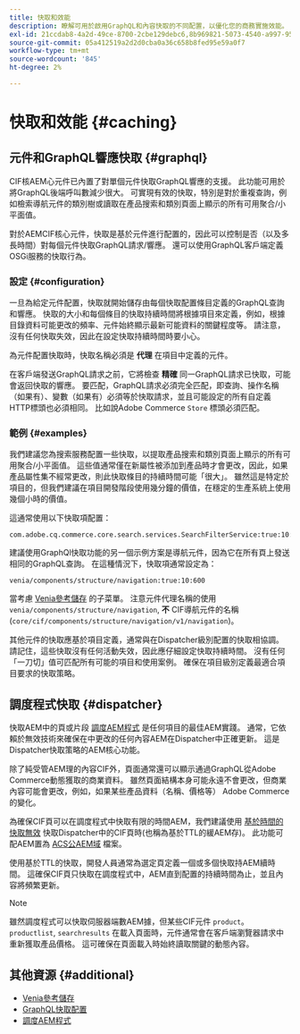 ```yaml
---
title: 快取和效能
description: 瞭解可用於啟用GraphQL和內容快取的不同配置，以優化您的商務實施效能。
exl-id: 21ccdab8-4a2d-49ce-8700-2cbe129debc6,8b969821-5073-4540-a997-95c74a11e4f0
source-git-commit: 05a412519a2d2d0cba0a36c658b8fed95e59a0f7
workflow-type: tm+mt
source-wordcount: '845'
ht-degree: 2%

---
```


# 快取和效能 {#caching}

## 元件和GraphQL響應快取 {#graphql}

CIF核AEM心元件已內置了對單個元件快取GraphQL響應的支援。 此功能可用於將GraphQL後端呼叫數減少很大。 可實現有效的快取，特別是對於重複查詢，例如檢索導航元件的類別樹或讀取在產品搜索和類別頁面上顯示的所有可用聚合/小平面值。

對於AEMCIF核心元件，快取是基於元件進行配置的，因此可以控制是否（以及多長時間）對每個元件快取GraphQL請求/響應。 還可以使用GraphQL客戶端定義OSGi服務的快取行為。

### 設定 {#configuration}

一旦為給定元件配置，快取就開始儲存由每個快取配置條目定義的GraphQL查詢和響應。 快取的大小和每個條目的快取持續時間將根據項目來定義，例如，根據目錄資料可能更改的頻率、元件始終顯示最新可能資料的關鍵程度等。 請注意，沒有任何快取失效，因此在設定快取持續時間時要小心。

為元件配置快取時，快取名稱必須是 **代理** 在項目中定義的元件。

在客戶端發送GraphQL請求之前，它將檢查 **精確** 同一GraphQL請求已快取，可能會返回快取的響應。 要匹配，GraphQL請求必須完全匹配，即查詢、操作名稱（如果有）、變數（如果有）必須等於快取請求，並且可能設定的所有自定義HTTP標頭也必須相同。 比如說Adobe Commerce `Store` 標頭必須匹配。

### 範例 {#examples}

我們建議您為搜索服務配置一些快取，以提取產品搜索和類別頁面上顯示的所有可用聚合/小平面值。 這些值通常僅在新屬性被添加到產品時才會更改，因此，如果產品屬性集不經常更改，則此快取條目的持續時間可能「很大」。 雖然這是特定於項目的，但我們建議在項目開發階段使用幾分鐘的價值，在穩定的生產系統上使用幾個小時的價值。

這通常使用以下快取項配置：

```
com.adobe.cq.commerce.core.search.services.SearchFilterService:true:10:3600
```

建議使用GraphQl快取功能的另一個示例方案是導航元件，因為它在所有頁上發送相同的GraphQL查詢。 在這種情況下，快取項通常設定為：

```
venia/components/structure/navigation:true:10:600
```

當考慮 [Venia參考儲存](https://github.com/adobe/aem-cif-guides-venia) 的子菜單。 注意元件代理名稱的使用 `venia/components/structure/navigation`, **不** CIF導航元件的名稱(`core/cif/components/structure/navigation/v1/navigation`)。

其他元件的快取應基於項目定義，通常與在Dispatcher級別配置的快取相協調。 請記住，這些快取沒有任何活動失效，因此應仔細設定快取持續時間。 沒有任何「一刀切」值可匹配所有可能的項目和使用案例。 確保在項目級別定義最適合項目要求的快取策略。

## 調度程式快取 {#dispatcher}

快取AEM中的頁或片段 [調度AEM程式](https://experienceleague.adobe.com/docs/experience-manager-dispatcher/using/dispatcher.html?lang=zh-Hant) 是任何項目的最佳AEM實踐。 通常，它依賴於無效技術來確保在中更改的任何內容AEM在Dispatcher中正確更新。 這是Dispatcher快取策略的AEM核心功能。

除了純受管AEM理的內容CIF外，頁面通常還可以顯示通過GraphQL從Adobe Commerce動態獲取的商業資料。 雖然頁面結構本身可能永遠不會更改，但商業內容可能會更改，例如，如果某些產品資料（名稱、價格等） Adobe Commerce的變化。

為確保CIF頁可以在調度程式中快取有限的時間AEM，我們建議使用 [基於時間的快取無效](https://experienceleague.adobe.com/docs/experience-manager-dispatcher/using/configuring/dispatcher-configuration.html#configuring-time-based-cache-invalidation-enablettl) 快取Dispatcher中的CIF頁時(也稱為基於TTL的緩AEM存)。 此功能可配AEM置為 [ACS公AEM域](https://adobe-consulting-services.github.io/acs-aem-commons/) 檔案。

使用基於TTL的快取，開發人員通常為選定頁定義一個或多個快取持AEM續時間。 這確保CIF頁只快取在調度程式中，AEM直到配置的持續時間為止，並且內容將頻繁更新。

>[!NOTE]
>
>雖然調度程式可以快取伺服器端數AEM據，但某些CIF元件 `product`。 `productlist`, `searchresults` 在載入頁面時，元件通常會在客戶端瀏覽器請求中重新獲取產品價格。 這可確保在頁面載入時始終讀取關鍵的動態內容。

## 其他資源 {#additional}

- [Venia參考儲存](https://github.com/adobe/aem-cif-guides-venia)
- [GraphQL快取配置](https://github.com/adobe/commerce-cif-graphql-client#caching)
- [調度AEM程式](https://experienceleague.adobe.com/docs/experience-manager-dispatcher/using/dispatcher.html?lang=zh-Hant)
